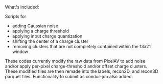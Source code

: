 What's included:

Scripts for
* adding Gaussian noise
* applying a charge threshold
* applying input charge quantization
* shifting the center of a charge cluster
* removing clusters that are not completely contained within the 13x21 window

These codes currently modify the raw data from PixelAV to add noise and/or apply per-pixel charge-threshold and/or offset charge clusters. These modified files are then remade into the labels, recon2D, and recon3D parquet files. Functionality to submit as condor-job also added.
